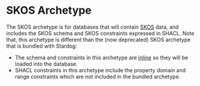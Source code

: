 # SKOS Archetype

The SKOS archetype is for databases that will contain [SKOS](http://www.w3.org/2004/02/skos/) 
data, and includes the SKOS schema and SKOS constraints expressed in SHACL. Note that,
this archetype is different than the (now deprecated) SKOS archetype that is 
bundled with Stardog:

* The schema and constraints in this archetype are [inline](https://www.stardog.com/docs/#_inline_archetypes) 
so they will be loaded into the database.
* SHACL constraints in this archetype include the property domain and range 
constraints which are not included in the bundled archetype.